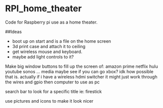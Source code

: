 # RPI_home_theater
Code for Raspberry pi use as a home theater.

##Ideas
- boot up on start and is a file on the home screen
- 3d print case and attach it to ceiling
- get wireless mouse and keyboard.
- maybe add light controls to it?


Make big window buttons to fill up the screen of:
    amazon prime
    netflix
    hulu
    youtube
    sonos
    ...  media
    maybe see if you can go xbox? idk how possible that is.  actually if i have a wireless hdmi switcher it might just work through the wires and gpio
    then computer to use as pc

search bar to look for a specific title ie: firestick

use pictures and icons to make it look nicer
